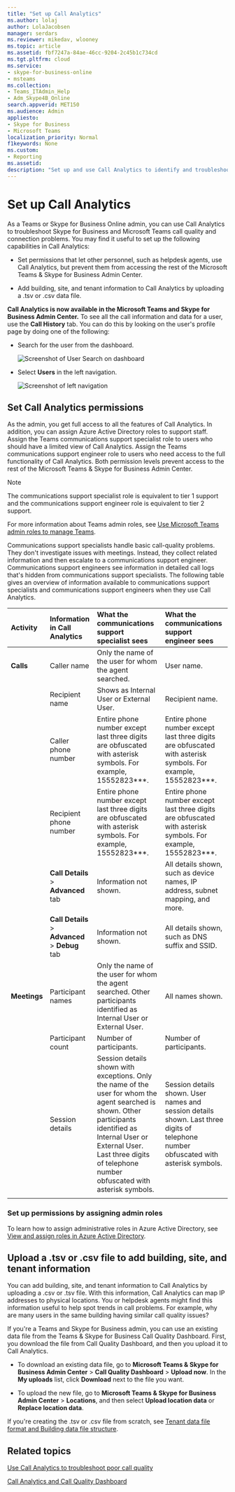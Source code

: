 ```yaml
---
title: "Set up Call Analytics"
ms.author: lolaj
author: LolaJacobsen
manager: serdars
ms.reviewer: mikedav, wlooney
ms.topic: article
ms.assetid: fbf7247a-84ae-46cc-9204-2c45b1c734cd 
ms.tgt.pltfrm: cloud
ms.service: 
- skype-for-business-online
- msteams
ms.collection: 
- Teams_ITAdmin_Help
- Adm_Skype4B_Online 
search.appverid: MET150
ms.audience: Admin
appliesto:
- Skype for Business 
- Microsoft Teams
localization_priority: Normal
f1keywords: None
ms.custom:
- Reporting
ms.assetid: 
description: "Set up and use Call Analytics to identify and troubleshoot Skype for Business and Microsoft Teams call quality problems."
---
```


# Set up Call Analytics

As a Teams or Skype for Business Online admin, you can use Call Analytics to troubleshoot Skype for Business and Microsoft Teams call quality and connection problems. You may find it useful to set up the following capabilities in Call Analytics:
  
- Set permissions that let other personnel, such as helpdesk agents, use Call Analytics, but prevent them from accessing the rest of the Microsoft Teams & Skype for Business Admin Center. 
    
- Add building, site, and tenant information to Call Analytics by uploading a .tsv or .csv data file.
    
**Call Analytics is now available in the Microsoft Teams and Skype for Business Admin Center.** To see all the call information and data for a user, use the **Call History** tab. You can do this by looking on the user's profile page by doing one of the following:

- Search for the user from the dashboard.
  
   ![Screenshot of User Search on dashboard](media/set-up-call-analytics-image-1.png)

-  Select **Users** in the left navigation.

   ![Screenshot of left navigation](media/set-up-call-analytics-image-2.png)
  
## Set Call Analytics permissions
<a name="BKMK_SetCAPerms"></a>

As the admin, you get full access to all the features of Call Analytics. In addition, you can assign Azure Active Directory roles to support staff. Assign the Teams communications support specialist role to users who should have a limited view of Call Analytics. Assign the Teams communications support engineer role to users who need access to the full functionality of Call Analytics. Both permission levels prevent access to the rest of the Microsoft Teams & Skype for Business Admin Center.

> [!NOTE]
> The communications support specialist role is equivalent to tier 1 support and the communications support engineer role is equivalent to tier 2 support.

For more information about Teams admin roles, see [Use Microsoft Teams admin roles to manage Teams](using-admin-roles.md). 
  
Communications support specialists handle basic call-quality problems. They don't investigate issues with meetings. Instead, they collect related information and then escalate to a communications support engineer. Communications support engineers see information in detailed call logs that's hidden from communications support specialists. The following table gives an overview of information available to communications support specialists and communications support engineers when they use Call Analytics.

|**Activity**|**Information in Call Analytics**|**What the communications support specialist sees**|**What the communications support engineer sees**|
|:-----|:-----|:-----|:-----|
|**Calls** <br/> |Caller name  <br/> |Only the name of the user for whom the agent searched.  <br/> |User name.  <br/> |
||Recipient name  <br/> |Shows as Internal User or External User.  <br/> |Recipient name.  <br/> |
||Caller phone number  <br/> |Entire phone number except last three digits are obfuscated with asterisk symbols. For example, 15552823***.  <br/> |Entire phone number except last three digits are obfuscated with asterisk symbols. For example, 15552823***.  <br/> |
||Recipient phone number  <br/> |Entire phone number except last three digits are obfuscated with asterisk symbols. For example, 15552823***.  <br/> |Entire phone number except last three digits are obfuscated with asterisk symbols. For example, 15552823***.  <br/> |
||**Call Details** > **Advanced** tab <br/> |Information not shown.  <br/> |All details shown, such as device names, IP address, subnet mapping, and more.  <br/> |
||**Call Details** > **Advanced** > **Debug** tab <br/> |Information not shown.  <br/> |All details shown, such as DNS suffix and SSID.  <br/> |
|**Meetings** <br/> |Participant names  <br/> |Only the name of the user for whom the agent searched. Other participants identified as Internal User or External User.  <br/> |All names shown.  <br/> |
||Participant count  <br/> |Number of participants.  <br/> |Number of participants.  <br/> |
||Session details  <br/> |Session details shown with exceptions. Only the name of the user for whom the agent searched is shown. Other participants identified as Internal User or External User. Last three digits of telephone number obfuscated with asterisk symbols.  <br/> |Session details shown. User names and session details shown. Last three digits of telephone number obfuscated with asterisk symbols.  <br/> |
||||
   
 ### Set up permissions by assigning admin roles
<a name="BKMK_SetUpTier"> </a>

To learn how to assign administrative roles in Azure Active Directory, see [View and assign roles in Azure Active Directory](https://docs.microsoft.com/en-us/azure/active-directory/users-groups-roles/directory-manage-roles-portal).

## Upload a .tsv or .csv file to add building, site, and tenant information
<a name="BKMK_UploadFiles"> </a>

You can add building, site, and tenant information to Call Analytics by uploading a .csv or .tsv file. With this information, Call Analytics can map IP addresses to physical locations. You or helpdesk agents might find this information useful to help spot trends in call problems. For example, why are many users in the same building having similar call quality issues? 

If you're a Teams and Skype for Business admin, you can use an existing data file from the Teams & Skype for Business Call Quality Dashboard. First, you download the file from Call Quality Dashboard, and then you upload it to Call Analytics. 

- To download an existing data file, go to **Microsoft Teams & Skype for Business Admin Center** > **Call Quality Dashboard** > **Upload now**. In the **My uploads** list, click **Download** next to the file you want.

- To upload the new file, go to **Microsoft Teams & Skype for Business Admin Center** > **Locations**, and then select **Upload location data** or **Replace location data**.
  
If you're creating the .tsv or .csv file from scratch, see [Tenant data file format and Building data file structure](turning-on-and-using-call-quality-dashboard.md#BKMKTenantDataFile).
  
## Related topics
<a name="BKMK_UploadFiles"> </a>

[Use Call Analytics to troubleshoot poor call quality](use-call-analytics-to-troubleshoot-poor-call-quality.md)

[Call Analytics and Call Quality Dashboard](difference-between-call-analytics-and-call-quality-dashboard.md)

  
 
